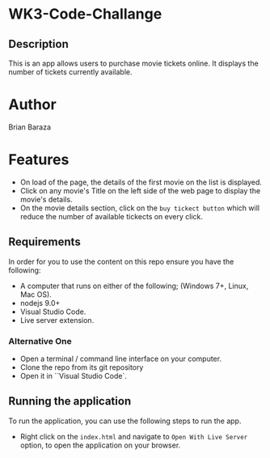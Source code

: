# WK3-Code-Challange


## Description

This is an app allows users to purchase movie tickets online. It displays the number of tickets currently 
available.

# Author

Brian Baraza

# Features
- On load of the page, the details of the first movie on the list is displayed.
- Click on any movie's Title on the left side of the web page to display the movie's details.
- On the movie details section, click on the `buy tickect button` which will reduce the number of available tickects on every click.


## Requirements

In order for you to use the content on this repo ensure you have the following:

- A computer that runs on either of the following; (Windows 7+, Linux, Mac OS).
- nodejs 9.0+
- Visual Studio Code.
- Live server extension.

### Alternative One

- Open a terminal / command line interface on your computer.
- Clone the repo from its git repository
- Open it in ``Visual Studio Code`.


## Running the application

To run the application, you can use the following steps to run the app.
    
- Right click on the `index.html` and navigate to `Open With Live Server` option, to open the application on your browser.





